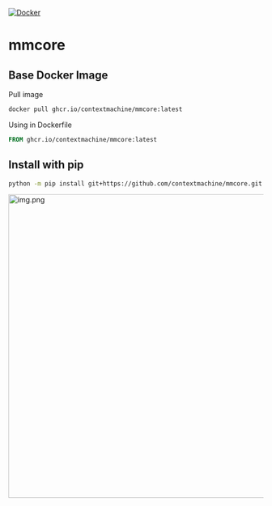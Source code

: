 [![Docker](https://github.com/contextmachine/mmcore/actions/workflows/docker-publish.yml/badge.svg)](https://github.com/contextmachine/mmcore/actions/workflows/docker-publish.yml)
# mmcore


## Base Docker Image
Pull image
```bash
docker pull ghcr.io/contextmachine/mmcore:latest
```
Using in Dockerfile
```dockerfile
FROM ghcr.io/contextmachine/mmcore:latest
```
## Install with pip
```bash
python -m pip install git+https://github.com/contextmachine/mmcore.git
```

<html lang="en">
<head>
    <meta charset="UTF-8">
    <title>Title</title>

<img alt="img.png" src="https://box.contextmachine.space/share/mmcore/public/Screenshot%202023-06-18%20at%2003.23.41.png" width="600"/>
